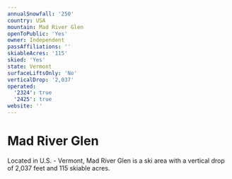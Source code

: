 ```yaml
---
annualSnowfall: '250'
country: USA
mountain: Mad River Glen
openToPublic: 'Yes'
owner: Independent
passAffiliations: ''
skiableAcres: '115'
skied: 'Yes'
state: Vermont
surfaceLiftsOnly: 'No'
verticalDrop: '2,037'
operated:
  '2324': true
  '2425': true
website: ''
---
```



# Mad River Glen

Located in U.S. - Vermont, Mad River Glen is a ski area with a vertical drop of 2,037 feet and 115 skiable acres.
